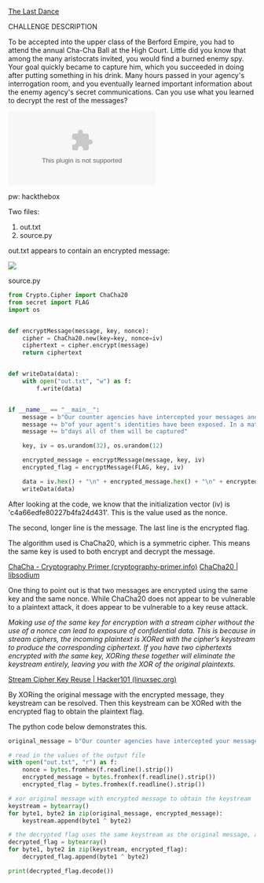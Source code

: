 [The Last Dance](https://app.hackthebox.com/challenges/The%2520Last%2520Dance)

CHALLENGE DESCRIPTION

To be accepted into the upper class of the Berford Empire, you had to attend the annual Cha-Cha Ball at the High Court. Little did you know that among the many aristocrats invited, you would find a burned enemy spy. Your goal quickly became to capture him, which you succeeded in doing after putting something in his drink. Many hours passed in your agency's interrogation room, and you eventually learned important information about the enemy agency's secret communications. Can you use what you learned to decrypt the rest of the messages?

![](../../../../_attachments/The%20Last%20Dance.zip)

pw: hackthebox

Two files:

1. out.txt
2. source.py


out.txt appears to contain an encrypted message:

![](../../../../_attachments/Pasted%20image%2020240419144527.png)


source.py

``` python
from Crypto.Cipher import ChaCha20
from secret import FLAG
import os


def encryptMessage(message, key, nonce):
    cipher = ChaCha20.new(key=key, nonce=iv)
    ciphertext = cipher.encrypt(message)
    return ciphertext


def writeData(data):
    with open("out.txt", "w") as f:
        f.write(data)


if __name__ == "__main__":
    message = b"Our counter agencies have intercepted your messages and a lot "
    message += b"of your agent's identities have been exposed. In a matter of "
    message += b"days all of them will be captured"

    key, iv = os.urandom(32), os.urandom(12)

    encrypted_message = encryptMessage(message, key, iv)
    encrypted_flag = encryptMessage(FLAG, key, iv)

    data = iv.hex() + "\n" + encrypted_message.hex() + "\n" + encrypted_flag.hex()
    writeData(data)

```

After looking at the code, we know that the initialization vector (iv) is 'c4a66edfe80227b4fa24d431'. This is the value used as the nonce.

The second, longer line is the message. The last line is the encrypted flag.

The algorithm used is ChaCha20, which is a symmetric cipher. This means the same key is used to both encrypt and decrypt the message.

[ChaCha - Cryptography Primer (cryptography-primer.info)](https://www.cryptography-primer.info/algorithms/chacha/)
[ChaCha20 | libsodium](https://doc.libsodium.org/advanced/stream_ciphers/chacha20)

One thing to point out is that two messages are encrypted using the same key and the same nonce. While ChaCha20 does not appear to be vulnerable to a plaintext attack, it does appear to be vulnerable to a key reuse attack.

*Making use of the same key for encryption with a stream cipher without the use of a nonce can lead to exposure of confidential data. This is because in stream ciphers, the incoming plaintext is XORed with the cipher’s keystream to produce the corresponding ciphertext. If you have two ciphertexts encrypted with the same key, XORing these together will eliminate the keystream entirely, leaving you with the XOR of the original plaintexts.*

[Stream Cipher Key Reuse | Hacker101 (linuxsec.org)](https://hacker101.linuxsec.org/vulnerabilities/stream_reuse)

By XORing the original message with the encrypted message, they keystream can be resolved. Then this keystream can be XORed with the encrypted flag to obtain the plaintext flag.

The python code below demonstrates this.

``` python
original_message = b"Our counter agencies have intercepted your messages and a lot of your agent's identities have been exposed. In a matter of days all of them will be captured"

# read in the values of the output file
with open("out.txt", "r") as f:
    nonce = bytes.fromhex(f.readline().strip())
    encrypted_message = bytes.fromhex(f.readline().strip())
    encrypted_flag = bytes.fromhex(f.readline().strip())

# xor original message with encrypted message to obtain the keystream
keystream = bytearray()
for byte1, byte2 in zip(original_message, encrypted_message):
    keystream.append(byte1 ^ byte2)

# the decrypted flag uses the same keystream as the original message, allowing a simple XOR to retrieve the plaintext
decrypted_flag = bytearray()
for byte1, byte2 in zip(keystream, encrypted_flag):
    decrypted_flag.append(byte1 ^ byte2)

print(decrypted_flag.decode())

```

